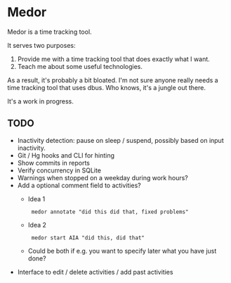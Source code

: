 # Medor
Medor is a time tracking tool.

It serves two purposes:
  1. Provide me with a time tracking tool that does exactly what I want.
  2. Teach me about some useful technologies.

As a result, it's probably a bit bloated. I'm not sure anyone really needs a time tracking tool that uses dbus.
Who knows, it's a jungle out there.

It's a work in progress.

## TODO
* Inactivity detection: pause on sleep / suspend, possibly based on input inactivity.
* Git / Hg hooks and CLI for hinting
* Show commits in reports
* Verify concurrency in SQLite
* Warnings when stopped on a weekday during work hours?
* Add a optional comment field to activities?  
    - Idea 1     
              
           medor annotate "did this did that, fixed problems"
    - Idea 2 
           
           medor start AIA "did this, did that"
           
    - Could be both if e.g. you want to specify later what you have just done? 
* Interface to edit / delete activities / add past activities
